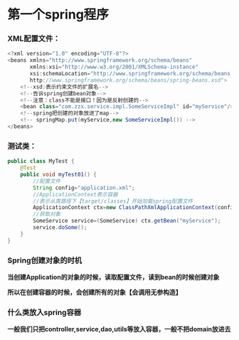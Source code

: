 # **第一个spring程序**



### XML配置文件：

```java
<?xml version="1.0" encoding="UTF-8"?>
<beans xmlns="http://www.springframework.org/schema/beans"
       xmlns:xsi="http://www.w3.org/2001/XMLSchema-instance"
       xsi:schemaLocation="http://www.springframework.org/schema/beans
       http://www.springframework.org/schema/beans/spring-beans.xsd">
    <!--xsd:表示约束文件的扩展名-->
    <!--告诉spring创建bean对象-->
    <!--注意：class不能是接口！因为是反射创建的-->
    <bean class="com.zzx.service.impl.SomeServiceImpl" id="myService"/>
    <!--spring把创建的对象放进了map-->
    <!-- springMap.put(myService,new SomeServiceImpl()) -->
</beans>
```



### 测试类：

```java
public class MyTest {
    @Test
    public void myTest01() {
        //配置文件
        String config="application.xml";
        //ApplicationContext表示容器
        //表示从类路径下【target/classes】开始加载spring配置文件
        ApplicationContext ctx=new ClassPathXmlApplicationContext(config);
        //获取对象
        SomeService service=(SomeService) ctx.getBean("myService");
        service.doSome();
    }
}
```



### **Spring创建对象的时机**

**当创建Application的对象的时候，读取配置文件，读到bean的时候创建对象**

**所以在创建容器的时候，会创建所有的对象【会调用无参构造】**



### 什么类放入spring容器

**一般我们只把controller,service,dao,utils等放入容器，一般不把domain放进去**

